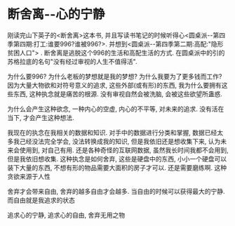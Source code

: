 # 断舍离--心的宁静

刚读完山下英子的<断舍离>这本书, 并且写读书笔记的时候听得心<圆桌派--第四季第四期:打工:谁要996?谁被996?>. 并想到<圆桌派--第四季第二期:高配:"隐形贫困人口"> . 断舍离是逃脱这个996的生活和高配生活的方式. 在圆桌派中的引的苏格拉底的名句"没有经过审视的人生不值得活". 

为什么要996? 为什么老板的梦想就是我的梦想? 为什么我要为了更多钱而工作? 因为大量大物欲和对符号意义的追求, 这些外部(或有形)的东西, 我为什么要拥有这些东西, 这种执念就是痛苦的根源. 没有审视自然会被洗脑, 会被这些欲望所蛊惑. 

为什么会产生这种欲念, 一种内心的空虚, 内心的不平等, 对未来的追求. 没有活在当下, 才会产生这种想法. 

我现在的执念在我相关的数据和知识. 对手中的数据进行分类和掌握, 数据已经太多我己经没法完全学会, 没法转换成我的知识, 但是我依旧还是想收集下来, 认为未来会使用到, 对自己有用. 还是各种奇怪的互联网数据, 虽然我长时间我都不会用到, 但是我依旧想收集. 这种执念是如何舍弃, 这些是硬盘中的东西, 小小一个硬盘可以装下大量的东西, 不想有形的物品需要大面积的房子才可以. 还是需要磨练啊. 这种贪欲来源于人性

舍弃才会带来自由, 舍弃的越多自由才会越多. 当自由的时候可以获得最大的宁静. 而自由就是我追求的状态

追求心的宁静, 追求心的自由, 舍弃无用之物